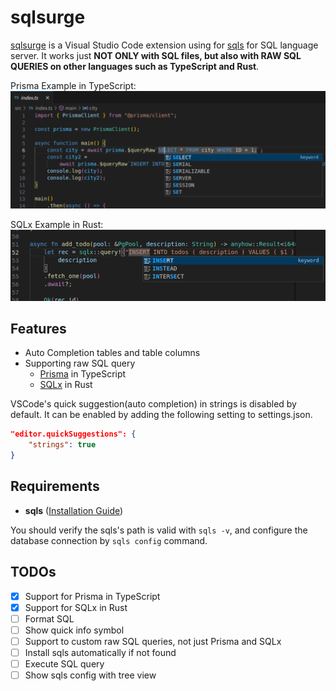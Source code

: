 # sqlsurge

[sqlsurge](https://marketplace.visualstudio.com/items?itemName=senken.sqlsurge) is a Visual Studio Code extension using for [sqls](https://github.com/lighttiger2505/sqls) for SQL language server. It works just **NOT ONLY with SQL files, but also with RAW SQL QUERIES on other languages such as TypeScript and Rust**.

Prisma Example in TypeScript:
![Alt text](resources/screenshot-ts.png)

SQLx Example in Rust:
![Alt text](resources/screenshot-rs.png)

## Features

- Auto Completion tables and table columns
- Supporting raw SQL query
  - [Prisma](https://www.prisma.io/docs/orm/prisma-client/queries/raw-database-access/raw-queries) in TypeScript
  - [SQLx](https://github.com/launchbadge/sqlx) in Rust

VSCode's quick suggestion(auto completion) in strings is disabled by default.
It can be enabled by adding the following setting to settings.json.

```json
"editor.quickSuggestions": {
    "strings": true
}
```

## Requirements

- **sqls** ([Installation Guide](https://github.com/sqls-server/sqls?tab=readme-ov-file#installation))

You should verify the sqls's path is valid with `sqls -v`, and configure the database connection by `sqls config` command.

## TODOs

- [x] Support for Prisma in TypeScript
- [x] Support for SQLx in Rust
- [ ] Format SQL
- [ ] Show quick info symbol
- [ ] Support to custom raw SQL queries, not just Prisma and SQLx
- [ ] Install sqls automatically if not found
- [ ] Execute SQL query
- [ ] Show sqls config with tree view
